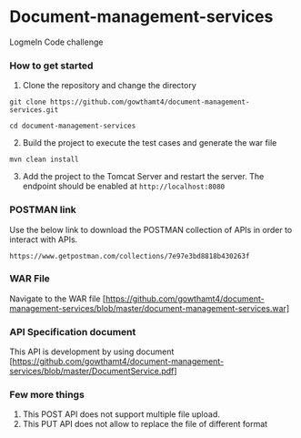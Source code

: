 # Document-management-services

LogmeIn Code challenge

### How to get started

1. Clone the repository and change the directory

`git clone https://github.com/gowthamt4/document-management-services.git`

`cd document-management-services`

2. Build the project to execute the test cases and generate the war file

`mvn clean install`

3. Add the project to the Tomcat Server and restart the server. The endpoint should be enabled at `http://localhost:8080`


### POSTMAN link

Use the below link to download the POSTMAN collection of APIs in order to interact with APIs.

`https://www.getpostman.com/collections/7e97e3bd8818b430263f`


### WAR File

Navigate to the WAR file [https://github.com/gowthamt4/document-management-services/blob/master/document-management-services.war]


### API Specification document

This API is development by using document [https://github.com/gowthamt4/document-management-services/blob/master/DocumentService.pdf]


### Few more things

1. This POST API does not support multiple file upload.
2. This PUT API does not allow to replace the file of different format
